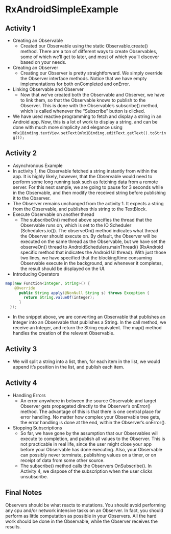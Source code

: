 # RxAndroidSimpleExample
## Activity 1
  - Creating an Observable
    - Created our Observable using the static Observable.create() method. There are a ton of different ways to create Observables, some of which we’ll get to later, and most of which you’ll discover based on your needs.
  - Creating an Observer
    - Creating our Observer is pretty straightforward. We simply override the Observer interface methods. Notice that we have empty implementations for both onCompleted and onError.
  - Linking Observable and Observer
    - Now that we’ve created both the Observable and Observer, we have to link them, so that the Observable knows to publish to the Observer. This is done with the Observable’s subscribe() method, which is called whenever the “Subscribe” button is clicked.
  - We have used reactive programming to fetch and display a string in an Android app. Now, this is a lot of work to display a string, and can be done with much more simplicity and elegance using `mRx1Binding.textView.setText(mRx1Binding.editText.getText().toString());`

## Activity 2
  - Asynchronous Example
  - In activity 1, the Observable fetched a string instantly from within the app. It is highly likely, however, that the Observable would need to perform some long running task such as fetching data from a remote server. For this next sample, we are going to pause for 3 seconds while in the Observable, and then modify the received string before publishing it to the Observer.
  - The Observer remains unchanged from the activity 1. It expects a string from the Observable, and publishes this string to the TextBlock.
  - Execute Observable on another thread
    - The subscribeOn() method above specifies the thread that the Observable runs on, which is set to the IO Scheduler (Schedulers.io()). The observeOn() method indicates what thread the Observer should execute on. By default, the Observer will be executed on the same thread as the Observable, but we have set the observeOn() thread to AndroidSchedulers.mainThread() (RxAndroid specific method that indicates the Android UI thread). With just those two lines, we have specified that the blocking/time consuming Observable execute in the background, and whenever it completes, the result should be displayed on the UI.
  - Introducing Operators
  ```java
  map(new Function<Integer, String>() {
      @Override 
        public String apply(@NonNull String s) throws Exception { 
          return String.valueOf(integer);
        } 
    });
```
  - In the snippet above, we are converting an Observable that publishes an Integer into an Observable that publishes a String. In the call method, we receive an Integer, and return the String equivalent. The map() method handles the creation of the relevant Observable.
  
## Activity 3
  - We will split a string into a list, then, for each item in the list, we would append it’s position in the list, and publish each item.
  
## Activity 4
  - Handling Errors
    - An error anywhere in between the source Observable and target Observer gets propagated directly to the Observer’s onError() method. The advantage of this is that there is one central place for error handling. No matter how complex your Observable tree gets, the error handling is done at the end, within the Observer’s onError().
  - Stopping Subscriptions
    - So far, we have gone by the assumption that our Observables will execute to completion, and publish all values to the Observer. This is not practicable in real life, since the user might close your app before your Observable has done executing. Also, your Observable can possibly never terminate, publishing values on a timer, or on receipt of data from some other source.
    - The subscribe() method calls the Observers OnSubscribe(). In Activity 4, we dispose of the subscription when the user clicks unsubscribe.
    
## Final Notes
Observers should be what reacts to mutations. You should avoid performing any cpu and/or network intensive tasks on an Observer. In fact, you should perform as little computation as possible in your Observers. All the hard work should be done in the Observable, while the Observer receives the results. 
    
